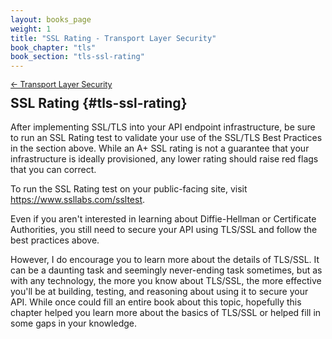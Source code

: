 ```yaml
---
layout: books_page
weight: 1
title: "SSL Rating - Transport Layer Security"
book_chapter: "tls"
book_section: "tls-ssl-rating"
---
```


<div style="font-size: 0.9em; margin-bottom: -20px;"><a href="/books/api-security/tls/">&larr; Transport Layer Security</a></div>

## SSL Rating {#tls-ssl-rating}

After implementing SSL/TLS into your API endpoint infrastructure, be sure to run an SSL Rating test to validate your use of the SSL/TLS Best Practices in the section above. While an A+ SSL rating is not a guarantee that your infrastructure is ideally provisioned, any lower rating should raise red flags that you can correct.

To run the SSL Rating test on your public-facing site, visit <a href="https://www.ssllabs.com/ssltest" class="url">https://www.ssllabs.com/ssltest</a>.

Even if you aren't interested in learning about Diffie-Hellman or Certificate Authorities, you still need to secure your API using TLS/SSL and follow the best practices above.

However, I do encourage you to learn more about the details of TLS/SSL. It can be a daunting task and seemingly never-ending task sometimes, but as with any technology, the more you know about TLS/SSL, the more effective you'll be at building, testing, and reasoning about using it to secure your API. While once could fill an entire book about this topic, hopefully this chapter helped you learn more about the basics of TLS/SSL or helped fill in some gaps in your knowledge.
